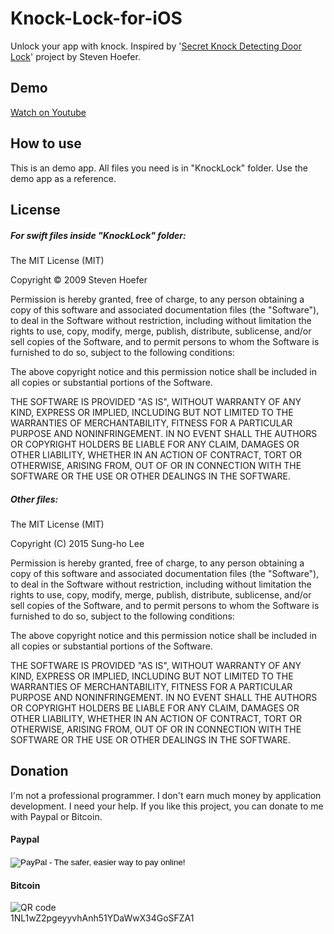 # Knock-Lock-for-iOS
Unlock your app with knock.
Inspired by '[Secret Knock Detecting Door Lock](http://www.instructables.com/id/Secret-Knock-Detecting-Door-Lock/)' project by Steven Hoefer.

## Demo
[Watch on Youtube](https://www.youtube.com/watch?v=IcRHkVDTCik)

## How to use
This is an demo app. All files you need is in "KnockLock" folder. Use the demo app as a reference.

## License

##### For swift files inside "KnockLock" folder:
The MIT License (MIT)

Copyright © 2009 Steven Hoefer

Permission is hereby granted, free of charge, to any person obtaining a copy of this software and associated documentation files (the "Software"), to deal in the Software without restriction, including without limitation the rights to use, copy, modify, merge, publish, distribute, sublicense, and/or sell copies of the Software, and to permit persons to whom the Software is furnished to do so, subject to the following conditions:

The above copyright notice and this permission notice shall be included in all copies or substantial portions of the Software.

THE SOFTWARE IS PROVIDED "AS IS", WITHOUT WARRANTY OF ANY KIND, EXPRESS OR IMPLIED, INCLUDING BUT NOT LIMITED TO THE WARRANTIES OF MERCHANTABILITY, FITNESS FOR A PARTICULAR PURPOSE AND NONINFRINGEMENT. IN NO EVENT SHALL THE AUTHORS OR COPYRIGHT HOLDERS BE LIABLE FOR ANY CLAIM, DAMAGES OR OTHER LIABILITY, WHETHER IN AN ACTION OF CONTRACT, TORT OR OTHERWISE, ARISING FROM, OUT OF OR IN CONNECTION WITH THE SOFTWARE OR THE USE OR OTHER DEALINGS IN THE SOFTWARE.

##### Other files:
The MIT License (MIT)

Copyright (C) 2015 Sung-ho Lee

Permission is hereby granted, free of charge, to any person obtaining a copy of this software and associated documentation files (the "Software"), to deal in the Software without restriction, including without limitation the rights to use, copy, modify, merge, publish, distribute, sublicense, and/or sell copies of the Software, and to permit persons to whom the Software is furnished to do so, subject to the following conditions:

The above copyright notice and this permission notice shall be included in all copies or substantial portions of the Software.

THE SOFTWARE IS PROVIDED "AS IS", WITHOUT WARRANTY OF ANY KIND, EXPRESS OR IMPLIED, INCLUDING BUT NOT LIMITED TO THE WARRANTIES OF MERCHANTABILITY, FITNESS FOR A PARTICULAR PURPOSE AND NONINFRINGEMENT. IN NO EVENT SHALL THE AUTHORS OR COPYRIGHT HOLDERS BE LIABLE FOR ANY CLAIM, DAMAGES OR OTHER LIABILITY, WHETHER IN AN ACTION OF CONTRACT, TORT OR OTHERWISE, ARISING FROM, OUT OF OR IN CONNECTION WITH THE SOFTWARE OR THE USE OR OTHER DEALINGS IN THE SOFTWARE.

## Donation
I'm not a professional programmer. I don't earn much money by application development. I need your help. If you like this project, you can donate to me with Paypal or Bitcoin.

#### Paypal
<form action="https://www.paypal.com/cgi-bin/webscr" method="post" target="_top">
<input type="hidden" name="cmd" value="_s-xclick">
<input type="hidden" name="hosted_button_id" value="KRGC3AGNBUU9S">
<input type="image" src="https://www.paypalobjects.com/en_US/i/btn/btn_donateCC_LG.gif" border="0" name="submit" alt="PayPal - The safer, easier way to pay online!">
<img alt="" border="0" src="https://www.paypalobjects.com/ko_KR/i/scr/pixel.gif" width="1" height="1">
</form>



#### Bitcoin
![QR code](http://chart.apis.google.com/chart?chs=200x200&cht=qr&chld=|1&chl=1NL1wZ2pgeyyvhAnh51YDaWwX34GoSFZA1)<br>
1NL1wZ2pgeyyvhAnh51YDaWwX34GoSFZA1
